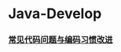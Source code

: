 # Java-Develop

### [常见代码问题与编码习惯改进](https://github.com/ChenJing000/Java-Develop/wiki/常见代码问题与编码习惯改进)
